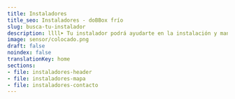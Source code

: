```yaml
---
title: Instaladores
title_seo: Instaladores - doBBox frío
slug: busca-tu-instalador
description: llll➤ Tu instalador podrá ayudarte en la instalación y mantenimiento del sistema, ✅ monitorización de tus cámaras y mucho más.
image: sensor/colocado.png
draft: false
noindex: false
translationKey: home
sections:
- file: instaladores-header
- file: instaladores-mapa
- file: instaladores-contacto
---
```

